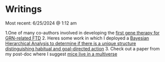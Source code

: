 # Writings
Most recent: 6/25/2024 @ 1:12 am

1.One of many co-authors involved in developing the [first gene therapy for GRN-related FTD](https://www.nature.com/articles/s41591-024-02973-0)
2. Heres some work in which I deployed a [Bayesian Hierarchical Analysis to determine if there is a unique structure distinguishing habitual and goal-directed action](https://onlinelibrary.wiley.com/doi/full/10.1002/jeab.896)
3. Check out a paper from my post-doc where I suggest [mice live in a multiverse](https://link.springer.com/article/10.1007/s10071-023-01769-y) 


